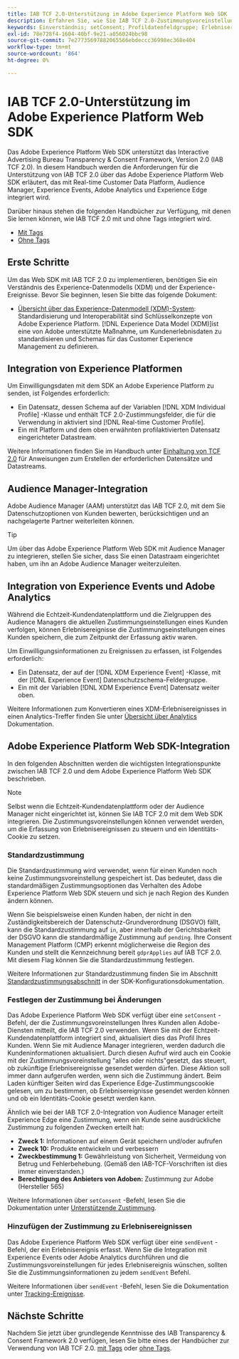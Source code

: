 ```yaml
---
title: IAB TCF 2.0-Unterstützung im Adobe Experience Platform Web SDK
description: Erfahren Sie, wie Sie IAB TCF 2.0-Zustimmungsvoreinstellungen mithilfe des Adobe Experience Platform Web SDK unterstützen.
keywords: Einverständnis; setConsent; Profildatenfeldgruppe; Erlebnisereignis-Datenschutzfeldgruppe; Datenschutzfeldgruppe; IAB TCF 2.0; Echtzeit-Kundendatenplattform; Echtzeit-Kundendatenprofil
exl-id: 78e728f4-1604-40bf-9e21-a056024bbc98
source-git-commit: 7e27735697882065566ebdeccc36998ec368e404
workflow-type: tm+mt
source-wordcount: '864'
ht-degree: 0%

---
```


# IAB TCF 2.0-Unterstützung im Adobe Experience Platform Web SDK

Das Adobe Experience Platform Web SDK unterstützt das Interactive Advertising Bureau Transparency &amp; Consent Framework, Version 2.0 (IAB TCF 2.0). In diesem Handbuch werden die Anforderungen für die Unterstützung von IAB TCF 2.0 über das Adobe Experience Platform Web SDK erläutert, das mit Real-time Customer Data Platform, Audience Manager, Experience Events, Adobe Analytics und Experience Edge integriert wird.

Darüber hinaus stehen die folgenden Handbücher zur Verfügung, mit denen Sie lernen können, wie IAB TCF 2.0 mit und ohne Tags integriert wird.

- [Mit Tags](./with-launch.md)
- [Ohne Tags](./without-launch.md)

## Erste Schritte

Um das Web SDK mit IAB TCF 2.0 zu implementieren, benötigen Sie ein Verständnis des Experience-Datenmodells (XDM) und der Experience-Ereignisse. Bevor Sie beginnen, lesen Sie bitte das folgende Dokument:

- [Übersicht über das Experience-Datenmodell (XDM)-System](../../../xdm/home.md): Standardisierung und Interoperabilität sind Schlüsselkonzepte von Adobe Experience Platform. [!DNL Experience Data Model (XDM)]ist eine von Adobe unterstützte Maßnahme, um Kundenerlebnisdaten zu standardisieren und Schemas für das Customer Experience Management zu definieren.

## Integration von Experience Platformen

Um Einwilligungsdaten mit dem SDK an Adobe Experience Platform zu senden, ist Folgendes erforderlich:

- Ein Datensatz, dessen Schema auf der Variablen [!DNL XDM Individual Profile] -Klasse und enthält TCF 2.0-Zustimmungsfelder, die für die Verwendung in aktiviert sind [!DNL Real-time Customer Profile].
- Ein mit Platform und dem oben erwähnten profilaktivierten Datensatz eingerichteter Datastream.

Weitere Informationen finden Sie im Handbuch unter [Einhaltung von TCF 2.0](../../../landing/governance-privacy-security/consent/iab/overview.md) für Anweisungen zum Erstellen der erforderlichen Datensätze und Datastreams.

## Audience Manager-Integration

Adobe Audience Manager (AAM) unterstützt das IAB TCF 2.0, mit dem Sie Datenschutzoptionen von Kunden bewerten, berücksichtigen und an nachgelagerte Partner weiterleiten können. <!--For more information, read the documentation on [Sending Data to Audience Manager](../audience-manager/audience-manager-overview.md).-->

>[!TIP]
>
>Um über das Adobe Experience Platform Web SDK mit Audience Manager zu integrieren, stellen Sie sicher, dass Sie einen Datastraam eingerichtet haben, um ihn an Adobe Audience Manager weiterzuleiten.

## Integration von Experience Events und Adobe Analytics

Während die Echtzeit-Kundendatenplattform und die Zielgruppen des Audience Managers die aktuellen Zustimmungseinstellungen eines Kunden verfolgen, können Erlebnisereignisse die Zustimmungseinstellungen eines Kunden speichern, die zum Zeitpunkt der Erfassung aktiv waren.

Um Einwilligungsinformationen zu Ereignissen zu erfassen, ist Folgendes erforderlich:

- Ein Datensatz, der auf der [!DNL XDM Experience Event] -Klasse, mit der [!DNL Experience Event] Datenschutzschema-Feldergruppe.
- Ein mit der Variablen [!DNL XDM Experience Event] Datensatz weiter oben.

Weitere Informationen zum Konvertieren eines XDM-Erlebnisereignisses in einen Analytics-Treffer finden Sie unter [Übersicht über Analytics](../../data-collection/adobe-analytics/analytics-overview.md) Dokumentation.

## Adobe Experience Platform Web SDK-Integration

In den folgenden Abschnitten werden die wichtigsten Integrationspunkte zwischen IAB TCF 2.0 und dem Adobe Experience Platform Web SDK beschrieben.

>[!NOTE]
>
>Selbst wenn die Echtzeit-Kundendatenplattform oder der Audience Manager nicht eingerichtet ist, können Sie IAB TCF 2.0 mit dem Web SDK integrieren. Die Zustimmungsvoreinstellungen können verwendet werden, um die Erfassung von Erlebnisereignissen zu steuern und ein Identitäts-Cookie zu setzen.

### Standardzustimmung

Die Standardzustimmung wird verwendet, wenn für einen Kunden noch keine Zustimmungsvoreinstellung gespeichert ist. Das bedeutet, dass die standardmäßigen Zustimmungsoptionen das Verhalten des Adobe Experience Platform Web SDK steuern und sich je nach Region des Kunden ändern können.

Wenn Sie beispielsweise einen Kunden haben, der nicht in den Zuständigkeitsbereich der Datenschutz-Grundverordnung (DSGVO) fällt, kann die Standardzustimmung auf `in`, aber innerhalb der Gerichtsbarkeit der DSGVO kann die standardmäßige Zustimmung auf `pending`. Ihre Consent Management Platform (CMP) erkennt möglicherweise die Region des Kunden und stellt die Kennzeichnung bereit `gdprApplies` auf IAB TCF 2.0. Mit diesem Flag können Sie die Standardzustimmung festlegen.

Weitere Informationen zur Standardzustimmung finden Sie im Abschnitt [Standardzustimmungsabschnitt](../../fundamentals/configuring-the-sdk.md#default-consent) in der SDK-Konfigurationsdokumentation.

### Festlegen der Zustimmung bei Änderungen

Das Adobe Experience Platform Web SDK verfügt über eine `setConsent` -Befehl, der die Zustimmungsvoreinstellungen Ihres Kunden allen Adobe-Diensten mitteilt, die IAB TCF 2.0 verwenden. Wenn Sie mit der Echtzeit-Kundendatenplattform integriert sind, aktualisiert dies das Profil Ihres Kunden. Wenn Sie mit Audience Manager integrieren, werden dadurch die Kundeninformationen aktualisiert. Durch diesen Aufruf wird auch ein Cookie mit der Zustimmungsvoreinstellung &quot;alles oder nichts&quot;gesetzt, das steuert, ob zukünftige Erlebnisereignisse gesendet werden dürfen. Diese Aktion soll immer dann aufgerufen werden, wenn sich die Zustimmung ändert. Beim Laden künftiger Seiten wird das Experience Edge-Zustimmungscookie gelesen, um zu bestimmen, ob Erlebnisereignisse gesendet werden können und ob ein Identitäts-Cookie gesetzt werden kann.

Ähnlich wie bei der IAB TCF 2.0-Integration von Audience Manager erteilt Experience Edge eine Zustimmung, wenn ein Kunde seine ausdrückliche Zustimmung zu folgenden Zwecken erteilt hat:

- **Zweck 1:** Informationen auf einem Gerät speichern und/oder aufrufen
- **Zweck 10:** Produkte entwickeln und verbessern
- **Zweckbestimmung 1:** Gewährleistung von Sicherheit, Vermeidung von Betrug und Fehlerbehebung. (Gemäß den IAB-TCF-Vorschriften ist dies immer einverstanden.)
- **Berechtigung des Anbieters von Adoben:** Zustimmung zur Adobe (Hersteller 565)

Weitere Informationen über `setConsent` -Befehl, lesen Sie die Dokumentation unter [Unterstützende Zustimmung](../../consent/supporting-consent.md).

### Hinzufügen der Zustimmung zu Erlebnisereignissen

Das Adobe Experience Platform Web SDK verfügt über eine `sendEvent` -Befehl, der ein Erlebnisereignis erfasst. Wenn Sie die Integration mit Experience Events oder Adobe Analytics durchführen und die Zustimmungsvoreinstellungen für jedes Erlebnisereignis wünschen, sollten Sie die Zustimmungsinformationen zu jedem `sendEvent` Befehl.

Weitere Informationen über `sendEvent` -Befehl, lesen Sie die Dokumentation unter [Tracking-Ereignisse](../../fundamentals/tracking-events.md).

## Nächste Schritte

Nachdem Sie jetzt über grundlegende Kenntnisse des IAB Transparency &amp; Consent Framework 2.0 verfügen, lesen Sie bitte eines der Handbücher zur Verwendung von IAB TCF 2.0. [mit Tags](./with-launch.md) oder [ohne Tags](./without-launch.md).
